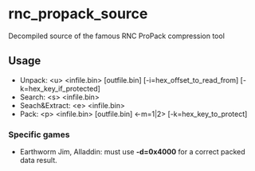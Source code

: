 # rnc_propack_source
Decompiled source of the famous RNC ProPack compression tool

## Usage
- Unpack: \<u\> \<infile.bin\> [outfile.bin] [-i=hex_offset_to_read_from] [-k=hex_key_if_protected]
- Search: \<s\> \<infile.bin\>
- Seach&Extract: \<e\> \<infile.bin\>
- Pack: \<p\> \<infile.bin\> [outfile.bin] <-m=1|2> [-k=hex_key_to_protect]

### Specific games
-  Earthworm Jim, Alladdin: must use **-d=0x4000** for a correct packed data result.
